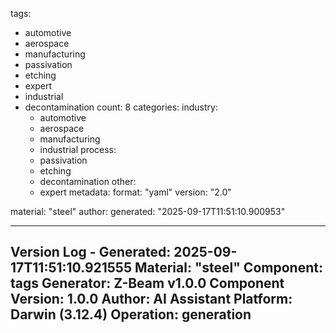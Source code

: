 <!-- CONTENT START -->
tags:
  - automotive
  - aerospace
  - manufacturing
  - passivation
  - etching
  - expert
  - industrial
  - decontamination
count: 8
categories:
  industry:
    - automotive
    - aerospace
    - manufacturing
    - industrial
  process:
    - passivation
    - etching
    - decontamination
  other:
    - expert
metadata:
  format: "yaml"
  version: "2.0"
<!-- CONTENT END -->

<!-- METADATA START -->
material: "steel"
  author:
  generated: "2025-09-17T11:51:10.900953"

---
Version Log - Generated: 2025-09-17T11:51:10.921555
Material: "steel"
Component: tags
Generator: Z-Beam v1.0.0
Component Version: 1.0.0
Author: AI Assistant
Platform: Darwin (3.12.4)
Operation: generation
---
<!-- METADATA END -->